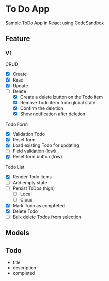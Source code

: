 # To Do App

Sample ToDo App in React using CodeSandbox

## Feature

### V1

CRUD

- [x] Create
- [x] Read
- [x] Update
- [ ] Delete
  - [x] Create a delete button on the Todo item
  - [x] Remove Todo item from global state
  - [x] Confirm the deletion
  - [x] Show notification after deletion

Todo Form

- [x] Validation Todo
- [x] Reset form
- [x] Load existing Todo for updating
- [ ] Field validation (low)
- [x] Reset form button (low)

Todo List

- [x] Render Todo items
- [ ] Add empty state
- [ ] Persist ToDos (high)
  - [ ] Local
  - [ ] Cloud
- [x] Mark Todo as completed
- [x] Delete Todo
- [ ] Bulk delete Todos from selection

## Models

## Todo

- title
- description
- completed
